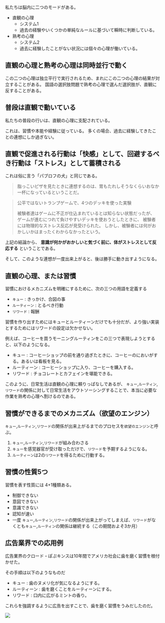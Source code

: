 

私たちは脳内に二つのモードがある。


- 直観の心理
    - システム1
    - 過去の経験やいくつかの単純なルールに基づいて瞬時に判断している。
- 熟考の心理
    - システム2
    - 過去に経験したことがない状況には個々の心理が働いている。


## 直観の心理と熟考の心理は同時並行で動く

この二つの心理は独立平行で実行されるため、まれにこの二つの心理の結果が対立することがある。
国語の選択肢問題で熟考の心理で選んだ選択肢が、直観に反することがある。


## 普段は直観で動いている

私たちの普段の行いは、直観の心理に支配されている。

これは、習慣や本能や経験に従っている。
多くの場合、過去に経験してきたことの連想にしか過ぎない。


## 直観で促進される行動は「快感」として、回避するべき行動は「ストレス」として蓄積される

これは俗に言う「パブロフの犬」と同じである。

> 脂っこいピザを見たときに連想するのは、胃もたれしそうなくらいおなか一杯になっているということだ。

> 公平ではないトランプゲームで、4つのデッキを使った実験
> 
> 被験者達はゲームに不正が仕込まれているとは知らない状態だったが、
> ゲームが進むにつれて負けやすいデッキを使おうとしたときに、
> 被験者には物理的なストレス反応が見受けられた。
> しかし、被験者には何がおかしいかはまったくわからなかったという。

上記の結論から、
**意識が何かがおかしいと気づく前に、体がストレスとして反応する** ということである。

そして、このような連想が一度出来上がると、後は勝手に動き出すようになる。


## 直観の心理、または習慣

習慣におけるメカニズムを明確にするために、次の三つの用語を定義する

- `キュー` : きっかけ、合図の事
- `ルーティーン` : とるべき行動
- `リワード` : 報酬

習慣を作り出すためにはキューとルーティーンだけでも十分だが、より強い実装とするためにはリワードの設定は欠かせない。

例えば、コーヒーを買うモーニングルーティンをこの三つで表現しようとすると、以下のようになる。

- キュー : コーヒーショップの前を通り過ぎたときに、コーヒーのにおいがする。あるいは看板を見る。
- ルーティーン : コーヒーショップに入り、コーヒーを購入する。
- リワード : チョコレートとカフェインを堪能できる。

このように、日常生活は直観の心理に頼りっぱなしであるが、
`キュー`,`ルーティン`,`リワード`の関係に対して日常生活をアウトソーシングすることで、本当に必要な作業を熟考の心理へ割けるのである。


## 習慣ができるまでのメカニズム（欲望のエンジン）

`キュー`,`ルーティン`,`リワード`の関係が出来上がるまでのプロセスを`欲望のエンジン`と呼ぶ。

1. `キュー`,`ルーティン`,`リワード`が組み合わさる
2. `キュー`を感覚器官が受け取っただけで、`リワード`を予期するようになる。
3. `ルーティーン`は2の`リワード`を得るために行動する。


## 習慣の性質5つ

習慣を表す性質には 4+1種類ある。

- 制御できない
- 意図できない
- 意識できない
- 認知が速い
- 一度 `キュー`,`ルーティン`,`リワード`の関係が出来上がってしまえば、`リワード`がなくとも`キュー`,`ルーティン`の関係は継続する（この期間およそ3か月）





## 広告業界での応用例

広告業界のクロード・ぽぷキンスは10年間でアメリカ社会に歯を磨く習慣を根付かせた。

その手順は以下のようなものだ

- キュー : 歯のヌメリ化が気になるようにする。
- ルーティーン : 歯を磨くことをルーティーンにする。
- リワード : 口内に広がるミントの香り。

これらを強調するように広告を出すことで、歯を磨く習慣をうみだしたのだ。

<img src="https://c8.alamy.com/comp/AT840Y/1950-advertisement-for-pepsodent-toothpaste-1950s-for-editorial-use-AT840Y.jpg">



















